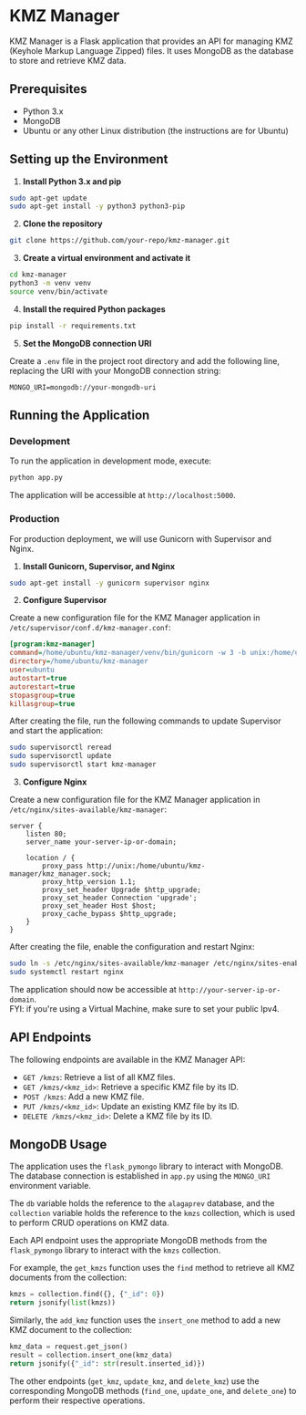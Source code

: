 # KMZ Manager

KMZ Manager is a Flask application that provides an API for managing KMZ (Keyhole Markup Language Zipped) files. It uses MongoDB as the database to store and retrieve KMZ data.

## Prerequisites

- Python 3.x
- MongoDB
- Ubuntu or any other Linux distribution (the instructions are for Ubuntu)

## Setting up the Environment

1. **Install Python 3.x and pip**

```bash
sudo apt-get update
sudo apt-get install -y python3 python3-pip
```

2. **Clone the repository**

```bash
git clone https://github.com/your-repo/kmz-manager.git
```

3. **Create a virtual environment and activate it**

```bash
cd kmz-manager
python3 -m venv venv
source venv/bin/activate
```

4. **Install the required Python packages**

```bash
pip install -r requirements.txt
```

5. **Set the MongoDB connection URI**

Create a `.env` file in the project root directory and add the following line, replacing the URI with your MongoDB connection string:

```
MONGO_URI=mongodb://your-mongodb-uri
```

## Running the Application

### Development

To run the application in development mode, execute:

```bash
python app.py
```

The application will be accessible at `http://localhost:5000`.

### Production

For production deployment, we will use Gunicorn with Supervisor and Nginx.

1. **Install Gunicorn, Supervisor, and Nginx**

```bash
sudo apt-get install -y gunicorn supervisor nginx
```

2. **Configure Supervisor**

Create a new configuration file for the KMZ Manager application in `/etc/supervisor/conf.d/kmz-manager.conf`:

```ini
[program:kmz-manager]
command=/home/ubuntu/kmz-manager/venv/bin/gunicorn -w 3 -b unix:/home/ubuntu/kmz-manager/kmz_manager.sock app:app
directory=/home/ubuntu/kmz-manager
user=ubuntu
autostart=true
autorestart=true
stopasgroup=true
killasgroup=true
```

After creating the file, run the following commands to update Supervisor and start the application:

```bash
sudo supervisorctl reread
sudo supervisorctl update
sudo supervisorctl start kmz-manager
```

3. **Configure Nginx**

Create a new configuration file for the KMZ Manager application in `/etc/nginx/sites-available/kmz-manager`:

```nginx
server {
    listen 80;
    server_name your-server-ip-or-domain;

    location / {
        proxy_pass http://unix:/home/ubuntu/kmz-manager/kmz_manager.sock;
        proxy_http_version 1.1;
        proxy_set_header Upgrade $http_upgrade;
        proxy_set_header Connection 'upgrade';
        proxy_set_header Host $host;
        proxy_cache_bypass $http_upgrade;
    }
}
```

After creating the file, enable the configuration and restart Nginx:

```bash
sudo ln -s /etc/nginx/sites-available/kmz-manager /etc/nginx/sites-enabled/
sudo systemctl restart nginx
```

The application should now be accessible at `http://your-server-ip-or-domain`. <br>
FYI: if you're using a Virtual Machine, make sure to set your public Ipv4.

## API Endpoints

The following endpoints are available in the KMZ Manager API:

- `GET /kmzs`: Retrieve a list of all KMZ files.
- `GET /kmzs/<kmz_id>`: Retrieve a specific KMZ file by its ID.
- `POST /kmzs`: Add a new KMZ file.
- `PUT /kmzs/<kmz_id>`: Update an existing KMZ file by its ID.
- `DELETE /kmzs/<kmz_id>`: Delete a KMZ file by its ID.

## MongoDB Usage

The application uses the `flask_pymongo` library to interact with MongoDB. The database connection is established in `app.py` using the `MONGO_URI` environment variable.

The `db` variable holds the reference to the `alagaprev` database, and the `collection` variable holds the reference to the `kmzs` collection, which is used to perform CRUD operations on KMZ data.

Each API endpoint uses the appropriate MongoDB methods from the `flask_pymongo` library to interact with the `kmzs` collection.

For example, the `get_kmzs` function uses the `find` method to retrieve all KMZ documents from the collection:

```python
kmzs = collection.find({}, {"_id": 0})
return jsonify(list(kmzs))
```

Similarly, the `add_kmz` function uses the `insert_one` method to add a new KMZ document to the collection:

```python
kmz_data = request.get_json()
result = collection.insert_one(kmz_data)
return jsonify({"_id": str(result.inserted_id)})
```

The other endpoints (`get_kmz`, `update_kmz`, and `delete_kmz`) use the corresponding MongoDB methods (`find_one`, `update_one`, and `delete_one`) to perform their respective operations.
